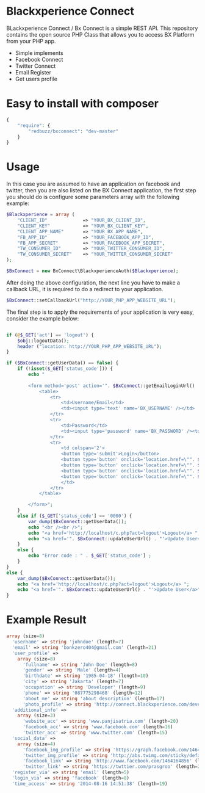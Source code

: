 Blackxperience Connect
=========

BLackxperience Connect / Bx Connect is a simple REST API. This repository contains the open source PHP Class that allows you to access BX Platform from your PHP app.

- Simple implements
- Facebook Connect
- Twitter Connect
- Email Register
- Get users profile

Easy to install with composer
=========

```php
{
    "require": {
        "redbuzz/bxconnect": "dev-master"
    }
}
```

Usage
=========

In this case you are assumed to have an application on facebook and twitter, then you are also listed on the BX Connect application, the first step you should do is configure some parameters array with the following example:

```php
$Blackxperience = array (
	"CLIENT_ID" 			=> "YOUR_BX_CLIENT_ID",
	"CLIENT_KEY" 			=> "YOUR_BX_CLIENT_KEY",
	"CLIENT_APP_NAME" 		=> "YOUR_BX_APP_NAME",
	"FB_APP_ID" 			=> "YOUR_FACEBOOK_APP_ID",
	"FB_APP_SECRET" 		=> "YOUR_FACEBOOK_APP_SECRET",
	"TW_CONSUMER_ID" 		=> "YOUR_TWITTER_CONSUMER_ID",
	"TW_CONSUMER_SECRET" 	=> "YOUR_TWITTER_CONSUMER_SECRET"
);

$BxConnect = new BxConnect\BlackxperienceAuth($Blackxperience);
```

After doing the above configuration, the next line you have to make a callback URL, it is required to do a redirect to your application.
 
```php
$BxConnect::setCallbackUrl("http://YOUR_PHP_APP_WEBSITE_URL");
```

The final step is to apply the requirements of your application is very easy, consider the example below:
```php

if (@$_GET['act'] == 'logout') {
	$obj::logoutData();
	header ("location: http://YOUR_PHP_APP_WEBSITE_URL");
}

if ($BxConnect::getUserData() == false) {
	if (!isset($_GET['status_code'])) {
		echo "
		
		<form method='post' action='". $BxConnect::getEmailLoginUrl() ."'>
			<table>
				<tr>
					<td>Username/Email</td>
					<td><input type='text' name='BX_USERNAME' /></td>
				</tr>
				<tr>
					<td>Password</td> 
					<td><input type='password' name='BX_PASSWORD' /><td />
				</tr>
				<tr>
					<td colspan='2'>
					<button type='submit'>Login</button>
					<button type='button' onclick='location.href=\"". $BxConnect::twitterUrl() . "\"'>Twitter Login</button>
					<button type='button' onclick='location.href=\"". $BxConnect::facebookUrl() . "\"'>Facebook Login</button>
					<button type='button' onclick='location.href=\"". $BxConnect::registerUrl() . "\"'>Register</button>
					<button type='button' onclick='location.href=\"". $BxConnect::getForgotPassUrl() . "\"'>Forgot Password</button>
					</td>
				</tr>
			</table>

		</form>";
	}
	else if ($_GET['status_code'] == '0000') {
		var_dump($BxConnect::getUserData());
		echo "<br /><br />";
		echo "<a href='http://localhost/c.php?act=logout'>Logout</a> ";
		echo "<a href='". $BxConnect::updateUserUrl() . "'>Update User</a>";
	}	
	else {
		echo "Error code : " . $_GET['status_code'] ;
	}
}
else {
	var_dump($BxConnect::getUserData());
	echo "<a href='http://localhost/c.php?act=logout'>Logout</a> ";
	echo "<a href='". $BxConnect::updateUserUrl() . "'>Update User</a>";
}
```

Example Result
=========

```php
array (size=8)
  'username' => string 'johndoe' (length=7)
  'email' => string 'bonkzero404@gmail.com' (length=21)
  'user_profile' => 
    array (size=8)
      'fullname' => string 'John Doe' (length=8)
      'gender' => string 'Male' (length=4)
      'birthdate' => string '1985-04-18' (length=10)
      'city' => string 'Jakarta' (length=7)
      'occupation' => string 'Developer' (length=9)
      'phone' => string '087775298468' (length=12)
      'about_me' => string 'about description' (length=17)
      'photo_profile' => string 'http://connect.blackxperience.com/development/Public/Assets/images/image_profiles/fbbf8f0ba779080d6f954d261e375f22.jpg' (length=118)
  'additional_info' => 
    array (size=3)
      'website_acc' => string 'www.panjisatria.com' (length=20)
      'facebook_acc' => string 'www.facebook.com' (length=16)
      'twitter_acc' => string 'www.twitter.com' (length=15)
  'social_data' => 
    array (size=4)
      'facebook_img_profile' => string 'https://graph.facebook.com/1464164856/picture?type=square' (length=57)
      'twitter_img_profile' => string 'http://abs.twimg.com/sticky/default_profile_images/default_profile_4_normal.png' (length=79)
      'facebook_link' => string 'http://www.facebook.com/1464164856' (length=34)
      'twitter_link' => string 'https://twttier.com/prasgroo' (length=28)
  'register_via' => string 'email' (length=5)
  'login_via' => string 'facebook' (length=8)
  'time_access' => string '2014-08-16 14:51:38' (length=19)
  ```